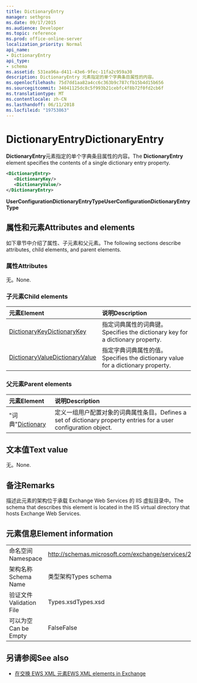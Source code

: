 ```yaml
---
title: DictionaryEntry
manager: sethgros
ms.date: 09/17/2015
ms.audience: Developer
ms.topic: reference
ms.prod: office-online-server
localization_priority: Normal
api_name:
- DictionaryEntry
api_type:
- schema
ms.assetid: 531ea96a-d411-43e6-9fec-11fa2c959a30
description: DictionaryEntry 元素指定的单个字典条目属性的内容。
ms.openlocfilehash: 75d7dd1aa82a4cc6c363b9c787cfb15b4d15b656
ms.sourcegitcommit: 34041125dc8c5f993b21cebfc4f8b72f0fd2cb6f
ms.translationtype: MT
ms.contentlocale: zh-CN
ms.lasthandoff: 06/11/2018
ms.locfileid: "19753863"
---
```

# <a name="dictionaryentry"></a><span data-ttu-id="c8b1f-103">DictionaryEntry</span><span class="sxs-lookup"><span data-stu-id="c8b1f-103">DictionaryEntry</span></span>

<span data-ttu-id="c8b1f-104">**DictionaryEntry**元素指定的单个字典条目属性的内容。</span><span class="sxs-lookup"><span data-stu-id="c8b1f-104">The **DictionaryEntry** element specifies the contents of a single dictionary entry property.</span></span> 
  
```xml
<DictionaryEntry>
   <DictionaryKey/>
   <DictionaryValue/>
</DictionaryEntry>
```

 <span data-ttu-id="c8b1f-105">**UserConfigurationDictionaryEntryType**</span><span class="sxs-lookup"><span data-stu-id="c8b1f-105">**UserConfigurationDictionaryEntryType**</span></span>
## <a name="attributes-and-elements"></a><span data-ttu-id="c8b1f-106">属性和元素</span><span class="sxs-lookup"><span data-stu-id="c8b1f-106">Attributes and elements</span></span>

<span data-ttu-id="c8b1f-107">如下章节中介绍了属性、子元素和父元素。</span><span class="sxs-lookup"><span data-stu-id="c8b1f-107">The following sections describe attributes, child elements, and parent elements.</span></span>
  
### <a name="attributes"></a><span data-ttu-id="c8b1f-108">属性</span><span class="sxs-lookup"><span data-stu-id="c8b1f-108">Attributes</span></span>

<span data-ttu-id="c8b1f-109">无。</span><span class="sxs-lookup"><span data-stu-id="c8b1f-109">None.</span></span>
  
### <a name="child-elements"></a><span data-ttu-id="c8b1f-110">子元素</span><span class="sxs-lookup"><span data-stu-id="c8b1f-110">Child elements</span></span>

|<span data-ttu-id="c8b1f-111">**元素**</span><span class="sxs-lookup"><span data-stu-id="c8b1f-111">**Element**</span></span>|<span data-ttu-id="c8b1f-112">**说明**</span><span class="sxs-lookup"><span data-stu-id="c8b1f-112">**Description**</span></span>|
|:-----|:-----|
|[<span data-ttu-id="c8b1f-113">DictionaryKey</span><span class="sxs-lookup"><span data-stu-id="c8b1f-113">DictionaryKey</span></span>](dictionarykey.md) <br/> |<span data-ttu-id="c8b1f-114">指定词典属性的词典键。</span><span class="sxs-lookup"><span data-stu-id="c8b1f-114">Specifies the dictionary key for a dictionary property.</span></span>  <br/> |
|[<span data-ttu-id="c8b1f-115">DictionaryValue</span><span class="sxs-lookup"><span data-stu-id="c8b1f-115">DictionaryValue</span></span>](dictionaryvalue.md) <br/> |<span data-ttu-id="c8b1f-116">指定字典词典属性的值。</span><span class="sxs-lookup"><span data-stu-id="c8b1f-116">Specifies the dictionary value for a dictionary property.</span></span>  <br/> |
   
### <a name="parent-elements"></a><span data-ttu-id="c8b1f-117">父元素</span><span class="sxs-lookup"><span data-stu-id="c8b1f-117">Parent elements</span></span>

|<span data-ttu-id="c8b1f-118">**元素**</span><span class="sxs-lookup"><span data-stu-id="c8b1f-118">**Element**</span></span>|<span data-ttu-id="c8b1f-119">**说明**</span><span class="sxs-lookup"><span data-stu-id="c8b1f-119">**Description**</span></span>|
|:-----|:-----|
|<span data-ttu-id="c8b1f-120">"词典"</span><span class="sxs-lookup"><span data-stu-id="c8b1f-120">[Dictionary](dictionary.md)</span></span> <br/> |<span data-ttu-id="c8b1f-121">定义一组用户配置对象的词典属性条目。</span><span class="sxs-lookup"><span data-stu-id="c8b1f-121">Defines a set of dictionary property entries for a user configuration object.</span></span>  <br/> |
   
## <a name="text-value"></a><span data-ttu-id="c8b1f-122">文本值</span><span class="sxs-lookup"><span data-stu-id="c8b1f-122">Text value</span></span>

<span data-ttu-id="c8b1f-123">无。</span><span class="sxs-lookup"><span data-stu-id="c8b1f-123">None.</span></span>
  
## <a name="remarks"></a><span data-ttu-id="c8b1f-124">备注</span><span class="sxs-lookup"><span data-stu-id="c8b1f-124">Remarks</span></span>

<span data-ttu-id="c8b1f-125">描述此元素的架构位于承载 Exchange Web Services 的 IIS 虚拟目录中。</span><span class="sxs-lookup"><span data-stu-id="c8b1f-125">The schema that describes this element is located in the IIS virtual directory that hosts Exchange Web Services.</span></span>
  
## <a name="element-information"></a><span data-ttu-id="c8b1f-126">元素信息</span><span class="sxs-lookup"><span data-stu-id="c8b1f-126">Element information</span></span>

|||
|:-----|:-----|
|<span data-ttu-id="c8b1f-127">命名空间</span><span class="sxs-lookup"><span data-stu-id="c8b1f-127">Namespace</span></span>  <br/> |http://schemas.microsoft.com/exchange/services/2006/types  <br/> |
|<span data-ttu-id="c8b1f-128">架构名称</span><span class="sxs-lookup"><span data-stu-id="c8b1f-128">Schema Name</span></span>  <br/> |<span data-ttu-id="c8b1f-129">类型架构</span><span class="sxs-lookup"><span data-stu-id="c8b1f-129">Types schema</span></span>  <br/> |
|<span data-ttu-id="c8b1f-130">验证文件</span><span class="sxs-lookup"><span data-stu-id="c8b1f-130">Validation File</span></span>  <br/> |<span data-ttu-id="c8b1f-131">Types.xsd</span><span class="sxs-lookup"><span data-stu-id="c8b1f-131">Types.xsd</span></span>  <br/> |
|<span data-ttu-id="c8b1f-132">可以为空</span><span class="sxs-lookup"><span data-stu-id="c8b1f-132">Can be Empty</span></span>  <br/> |<span data-ttu-id="c8b1f-133">False</span><span class="sxs-lookup"><span data-stu-id="c8b1f-133">False</span></span>  <br/> |
   
## <a name="see-also"></a><span data-ttu-id="c8b1f-134">另请参阅</span><span class="sxs-lookup"><span data-stu-id="c8b1f-134">See also</span></span>

- [<span data-ttu-id="c8b1f-135">在交换 EWS XML 元素</span><span class="sxs-lookup"><span data-stu-id="c8b1f-135">EWS XML elements in Exchange</span></span>](ews-xml-elements-in-exchange.md)

